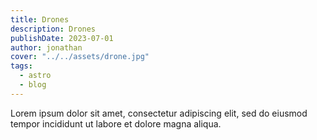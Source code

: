 ```yaml
---
title: Drones
description: Drones
publishDate: 2023-07-01
author: jonathan
cover: "../../assets/drone.jpg"
tags:
  - astro
  - blog
---
```



Lorem ipsum dolor sit amet, consectetur adipiscing elit, sed do eiusmod tempor incididunt ut labore et dolore magna aliqua.
